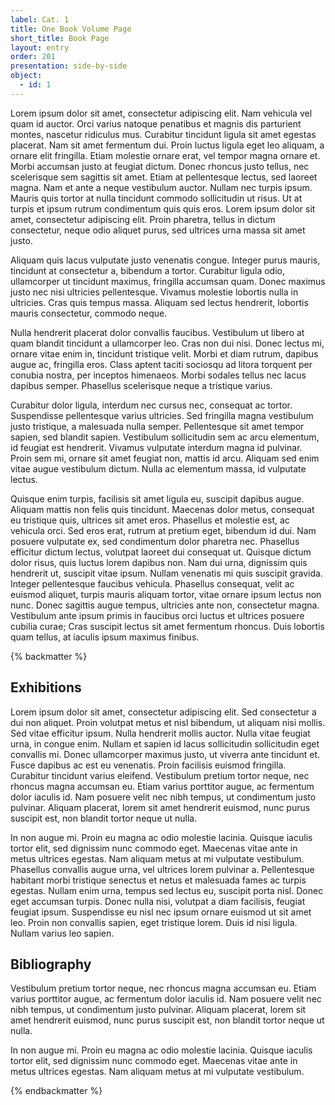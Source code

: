 ```yaml
---
label: Cat. 1
title: One Book Volume Page
short_title: Book Page
layout: entry
order: 201
presentation: side-by-side
object:
  - id: 1
---
```

Lorem ipsum dolor sit amet, consectetur adipiscing elit. Nam vehicula vel quam id auctor. Orci varius natoque penatibus et magnis dis parturient montes, nascetur ridiculus mus. Curabitur tincidunt ligula sit amet egestas placerat. Nam sit amet fermentum dui. Proin luctus ligula eget leo aliquam, a ornare elit fringilla. Etiam molestie ornare erat, vel tempor magna ornare et. Morbi accumsan justo at feugiat dictum. Donec rhoncus justo tellus, nec scelerisque sem sagittis sit amet. Etiam at pellentesque lectus, sed laoreet magna. Nam et ante a neque vestibulum auctor. Nullam nec turpis ipsum. Mauris quis tortor at nulla tincidunt commodo sollicitudin ut risus. Ut at turpis et ipsum rutrum condimentum quis quis eros. Lorem ipsum dolor sit amet, consectetur adipiscing elit. Proin pharetra, tellus in dictum consectetur, neque odio aliquet purus, sed ultrices urna massa sit amet justo.

Aliquam quis lacus vulputate justo venenatis congue. Integer purus mauris, tincidunt at consectetur a, bibendum a tortor. Curabitur ligula odio, ullamcorper ut tincidunt maximus, fringilla accumsan quam. Donec maximus justo nec nisi ultricies pellentesque. Vivamus molestie lobortis nulla in ultricies. Cras quis tempus massa. Aliquam sed lectus hendrerit, lobortis mauris consectetur, commodo neque.

Nulla hendrerit placerat dolor convallis faucibus. Vestibulum ut libero at quam blandit tincidunt a ullamcorper leo. Cras non dui nisi. Donec lectus mi, ornare vitae enim in, tincidunt tristique velit. Morbi et diam rutrum, dapibus augue ac, fringilla eros. Class aptent taciti sociosqu ad litora torquent per conubia nostra, per inceptos himenaeos. Morbi sodales tellus nec lacus dapibus semper. Phasellus scelerisque neque a tristique varius.

Curabitur dolor ligula, interdum nec cursus nec, consequat ac tortor. Suspendisse pellentesque varius ultricies. Sed fringilla magna vestibulum justo tristique, a malesuada nulla semper. Pellentesque sit amet tempor sapien, sed blandit sapien. Vestibulum sollicitudin sem ac arcu elementum, id feugiat est hendrerit. Vivamus vulputate interdum magna id pulvinar. Proin sem mi, ornare sit amet feugiat non, mattis id arcu. Aliquam sed enim vitae augue vestibulum dictum. Nulla ac elementum massa, id vulputate lectus.

Quisque enim turpis, facilisis sit amet ligula eu, suscipit dapibus augue. Aliquam mattis non felis quis tincidunt. Maecenas dolor metus, consequat eu tristique quis, ultrices sit amet eros. Phasellus et molestie est, ac vehicula orci. Sed eros erat, rutrum at pretium eget, bibendum id dui. Nam posuere vulputate ex, sed condimentum dolor pharetra nec. Phasellus efficitur dictum lectus, volutpat laoreet dui consequat ut. Quisque dictum dolor risus, quis luctus lorem dapibus non. Nam dui urna, dignissim quis hendrerit ut, suscipit vitae ipsum. Nullam venenatis mi quis suscipit gravida. Integer pellentesque faucibus vehicula. Phasellus consequat, velit ac euismod aliquet, turpis mauris aliquam tortor, vitae ornare ipsum lectus non nunc. Donec sagittis augue tempus, ultricies ante non, consectetur magna. Vestibulum ante ipsum primis in faucibus orci luctus et ultrices posuere cubilia curae; Cras suscipit lectus sit amet fermentum rhoncus. Duis lobortis quam tellus, at iaculis ipsum maximus finibus.

{% backmatter %}

## Exhibitions
Lorem ipsum dolor sit amet, consectetur adipiscing elit. Sed consectetur a dui non aliquet. Proin volutpat metus et nisl bibendum, ut aliquam nisi mollis. Sed vitae efficitur ipsum. Nulla hendrerit mollis auctor. Nulla vitae feugiat urna, in congue enim. Nullam et sapien id lacus sollicitudin sollicitudin eget convallis mi. Donec ullamcorper maximus justo, ut viverra ante tincidunt et. Fusce dapibus ac est eu venenatis. Proin facilisis euismod fringilla. Curabitur tincidunt varius eleifend. Vestibulum pretium tortor neque, nec rhoncus magna accumsan eu. Etiam varius porttitor augue, ac fermentum dolor iaculis id. Nam posuere velit nec nibh tempus, ut condimentum justo pulvinar. Aliquam placerat, lorem sit amet hendrerit euismod, nunc purus suscipit est, non blandit tortor neque ut nulla.

In non augue mi. Proin eu magna ac odio molestie lacinia. Quisque iaculis tortor elit, sed dignissim nunc commodo eget. Maecenas vitae ante in metus ultrices egestas. Nam aliquam metus at mi vulputate vestibulum. Phasellus convallis augue urna, vel ultrices lorem pulvinar a. Pellentesque habitant morbi tristique senectus et netus et malesuada fames ac turpis egestas. Nullam enim urna, tempus sed lectus eu, suscipit porta nisl. Donec eget accumsan turpis. Donec nulla nisi, volutpat a diam facilisis, feugiat feugiat ipsum. Suspendisse eu nisl nec ipsum ornare euismod ut sit amet leo. Proin non convallis sapien, eget tristique lorem. Duis id nisi ligula. Nullam varius leo sapien.

## Bibliography

Vestibulum pretium tortor neque, nec rhoncus magna accumsan eu. Etiam varius porttitor augue, ac fermentum dolor iaculis id. Nam posuere velit nec nibh tempus, ut condimentum justo pulvinar. Aliquam placerat, lorem sit amet hendrerit euismod, nunc purus suscipit est, non blandit tortor neque ut nulla.

In non augue mi. Proin eu magna ac odio molestie lacinia. Quisque iaculis tortor elit, sed dignissim nunc commodo eget. Maecenas vitae ante in metus ultrices egestas. Nam aliquam metus at mi vulputate vestibulum.

{% endbackmatter %}
